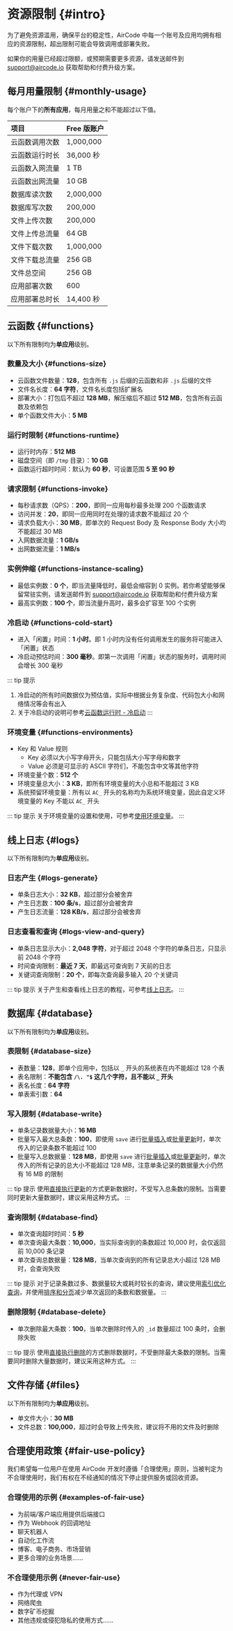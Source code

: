 # 资源限制 {#intro}

为了避免资源滥用，确保平台的稳定性，AirCode 中每一个账号及应用均拥有相应的资源限制，超出限制可能会导致调用或部署失败。

如果你的用量已经超过限额，或预期需要更多资源，请发送邮件到 [support@aircode.io](mailto:support@aircode.io?subject=Get%20information%20on%20the%20Paid%20Upgrade%20Plan%20of%20AirCode) 获取帮助和付费升级方案。

## 每月用量限制 {#monthly-usage}

每个账户下的**所有应用**，每月用量之和不能超过以下值。

| 项目 | Free 版账户 |
| :---- | :---- |
| 云函数调用次数 | 1,000,000 |
| 云函数运行时长 | 36,000 秒 |
| 云函数入网流量 | 1 TB |
| 云函数出网流量 | 10 GB |
| 数据库读次数 | 2,000,000 |
| 数据库写次数 | 200,000 |
| 文件上传次数 | 200,000 |
| 文件上传总流量 | 64 GB |
| 文件下载次数 | 1,000,000 |
| 文件下载总流量 | 256 GB |
| 文件总空间 | 256 GB |
| 应用部署次数 | 600 |
| 应用部署总时长 | 14,400 秒 |

## 云函数 {#functions}

以下所有限制均为**单应用**级别。

### 数量及大小 {#functions-size}

- 云函数文件数量：**128**，包含所有 `.js` 后缀的云函数和非 `.js` 后缀的文件
- 文件名长度：**64 字符**，文件名长度包括扩展名
- 部署大小：打包后不超过 **128 MB**，解压缩后不超过 **512 MB**，包含所有云函数及依赖包
- 单个函数文件大小：**5 MB**

### 运行时限制 {#functions-runtime}

- 运行时内存：**512 MB**
- 磁盘空间（即 `/tmp` 目录）：**10 GB**
- 函数运行超时时间：默认为 **60 秒**，可设置范围 **5 至 90 秒**

### 请求限制 {#functions-invoke}

- 每秒请求数（QPS）：**200**，即同一应用每秒最多处理 200 个函数请求
- 访问并发：**20**，即同一应用同时在处理的请求数不能超过 20 个
- 请求负载大小：**30 MB**，即单次的 Request Body 及 Response Body 大小均不能超过 30 MB
- 入网数据流量：**1 GB/s**
- 出网数据流量：**1 MB/s**

### 实例伸缩 {#functions-instance-scaling}

- 最低实例数：**0 个**，即当流量降低时，最低会缩容到 0 实例。若你希望能够保留常驻实例，请发送邮件到 [support@aircode.io](mailto:support@aircode.io?subject=Get%20information%20on%20the%20Paid%20Upgrade%20Plan%20of%20AirCode) 获取帮助和付费升级方案
- 最高实例数：**100 个**，即当流量升高时，最多会扩容至 100 个实例

### 冷启动 {#functions-cold-start}

- 进入「闲置」时间：**1 小时**。即 1 小时内没有任何调用发生的服务将可能进入「闲置」状态
- 冷启动预估时间：**300 毫秒**。即第一次调用「闲置」状态的服务时，调用时间会增长 300 毫秒

::: tip 提示
1. 冷启动的所有时间数据仅为预估值，实际中根据业务复杂度、代码包大小和网络情况等会有出入
2. 关于冷启动的说明可参考[云函数运行时 - 冷启动](/cn/reference/server/functions-runtime#cold-start)
:::

### 环境变量 {#functions-environments}

- Key 和 Value 规则
  - Key 必须以大小写字母开头，只能包括大小写字母和数字
  - Value 必须是可显示的 ASCII 字符们，不能包含中文等其他字符
- 环境变量个数：**512 个**
- 环境变量总大小：**3 KB**，即所有环境变量的大小总和不能超过 3 KB
- 系统预留环境变量：所有以 `AC_` 开头的名称均为系统环境变量，因此自定义环境变量的 Key 不能以 `AC_` 开头

::: tip 提示
关于环境变量的设置和使用，可参考[使用环境变量](/cn/guide/functions/env)。
:::

## 线上日志 {#logs}

以下所有限制均为**单应用**级别。

### 日志产生 {#logs-generate}

- 单条日志大小：**32 KB**，超过部分会被舍弃
- 产生日志数：**100 条/s**，超过部分会被舍弃
- 产生日志流量：**128 KB/s**，超过部分会被舍弃

### 日志查看和查询 {#logs-view-and-query}

- 单条日志显示大小：**2,048 字符**，对于超过 2048 个字符的单条日志，只显示前 2048 个字符
- 时间查询限制：**最近 7 天**，即最远可查询到 7 天前的日志
- 关键词查询限制：**20 个**，即每次查询最多输入 20 个关键词

::: tip 提示
关于产生和查看线上日志的教程，可参考[线上日志](/cn/guide/functions/logs)。
:::

## 数据库 {#database}

以下所有限制均为**单应用**级别。

### 表限制 {#database-size}

- 表数量：**128**，即单个应用中，包括以 `_` 开头的系统表在内不能超过 128 个表
- 表名限制：**不能包含 `/\. "$` 这几个字符，且不能以 `_` 开头**
- 表名长度：**64 字符**
- 单表索引数：**64**

### 写入限制 {#database-write}

- 单条记录数据量大小：**16 MB**
- 批量写入最大总条数：**100**，即使用 `save` 进行[批量插入](/cn/guide/database/insert#insert-multiple)或[批量更新](/cn/guide/database/update#update-multiple)时，单次传入的记录条数不能超过 100
- 批量写入总数据量：**128 MB**，即使用 `save` 进行[批量插入](/cn/guide/database/insert#insert-multiple)或[批量更新](/cn/guide/database/update#update-multiple)时，单次传入的所有记录的总大小不能超过 128 MB，注意单条记录的数据量大小仍然有 16 MB 的限制

::: tip 提示
使用[直接执行更新](/cn/guide/database/update#set-and-save)的方式更新数据时，不受写入总条数的限制。当需要同时更新大量数据时，建议采用这种方式。
:::

### 查询限制 {#database-find}

- 单次查询超时时间：**5 秒**
- 单次查询最大条数：**10,000**，当实际查询到的条数超过 10,000 时，会仅返回前 10,000 条记录
- 单次查询总数据量：**128 MB**，当单次查询到的所有记录总大小超过 128 MB 时，会查询失败

::: tip 提示
对于记录条数过多、数据量较大或耗时较长的查询，建议使用[索引优化查询](/cn/guide/database/indexes)，并使用[排序和分页](/cn/guide/database/find#sort-and-pagination)减少单次返回的条数和数据量。
:::

### 删除限制 {#database-delete}

- 单次删除最大条数：**100**，当单次删除时传入的 `_id` 数量超过 100 条时，会删除失败

::: tip 提示
使用[直接执行删除](/cn/guide/database/delete#delete-directly)的方式删除数据时，不受删除最大条数的限制。当需要同时删除大量数据时，建议采用这种方式。
:::

## 文件存储 {#files}

以下所有限制均为**单应用**级别。

- 单文件大小：**30 MB**
- 文件总数：**100,000**，超过时会导致上传失败，建议将不用的文件及时删除

## 合理使用政策 {#fair-use-policy}

我们希望每一位用户在使用 AirCode 开发时遵循「合理使用」原则，当被判定为不合理使用时，我们有权在不经通知的情况下停止提供服务或回收资源。

### 合理使用的示例 {#examples-of-fair-use}

- 为前端/客户端应用提供后端接口
- 作为 Webhook 的回调地址
- 聊天机器人
- 自动化工作流
- 博客、电子商务、市场营销
- 更多合理的业务场景……

### 不合理使用示例 {#never-fair-use}

- 作为代理或 VPN
- 网络爬虫
- 数字矿币挖掘
- 其他违规或侵犯隐私的使用方式……
